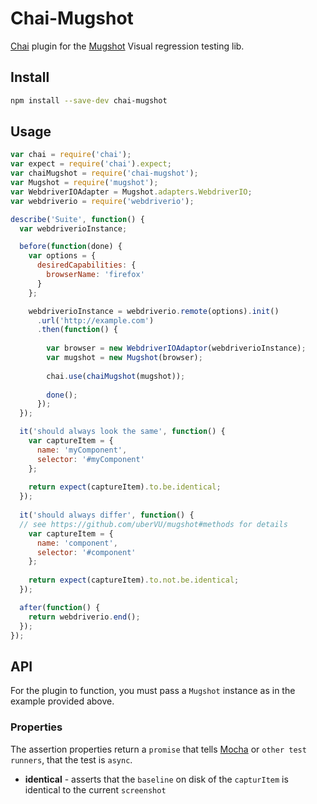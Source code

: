 # Chai-Mugshot

[Chai](http://chaijs.com/) plugin for the [Mugshot](https://github.com/uberVU/mugshot) Visual regression testing lib.

## Install

```sh
npm install --save-dev chai-mugshot
```

## Usage

```js
var chai = require('chai');
var expect = require('chai').expect;
var chaiMugshot = require('chai-mugshot');
var Mugshot = require('mugshot');
var WebdriverIOAdapter = Mugshot.adapters.WebdriverIO;
var webdriverio = require('webdriverio');

describe('Suite', function() {
  var webdriverioInstance;

  before(function(done) {
    var options = {
      desiredCapabilities: {
        browserName: 'firefox'
      }
    };

    webdriverioInstance = webdriverio.remote(options).init()
      .url('http://example.com')
      .then(function() {
      
        var browser = new WebdriverIOAdaptor(webdriverioInstance);
        var mugshot = new Mugshot(browser);
        
        chai.use(chaiMugshot(mugshot));
        
        done();
      });
  });

  it('should always look the same', function() {
    var captureItem = {
      name: 'myComponent',
      selector: '#myComponent'
    };
    
    return expect(captureItem).to.be.identical;
  });
  
  it('should always differ', function() {
  // see https://github.com/uberVU/mugshot#methods for details
    var captureItem = {
      name: 'component',
      selector: '#component'
    };
    
    return expect(captureItem).to.not.be.identical;
  });

  after(function() {
    return webdriverio.end();
  });
});
```

## API

For the plugin to function, you must pass a `Mugshot` instance as in the example provided above.

### Properties

The assertion properties return a `promise` that tells [Mocha](http://mochajs.org/) or `other test runners`, that the test is `async`.

- **identical** - asserts that the `baseline` on disk of the `capturItem` is identical to the current `screenshot`
